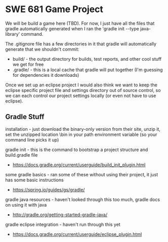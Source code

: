 # SWE 681 Game Project

We will be build a game here (TBD). For now, I just have all the files that gradle automatically generated when I ran the 'gradle init --type java-library' command.

The .gitignore file has a few directories in it that gradle will automatically generate that we shouldn't commit:
- build/ - the output directory for builds, test reports, and other cool stuff we get for free
- .gradle/ - this is a local cache that gradle will put together (I'm guessing for dependencies it downloads)

Once we set up an eclipse project I would also think we want to keep the eclipse specific project file and settings directory out of source control, so we can each control our project settings locally (or even not have to use eclipse).

## Gradle Stuff
installation - just download the binary-only version from their site, unzip it, set the unzipped location \bin in your path environment variable (so your command line picks it up)

gradle init - this is the command to bootstrap a project structure and build.gradle file
- https://docs.gradle.org/current/userguide/build_init_plugin.html

some gradle basics - ran some of these without using their project, it just has some basic instructions
- https://spring.io/guides/gs/gradle/

gradle java resources - haven't looked through this too much, gradle docs on using it with java
- http://gradle.org/getting-started-gradle-java/

gradle eclipse integration - haven't run through this yet
- https://docs.gradle.org/current/userguide/eclipse_plugin.html
